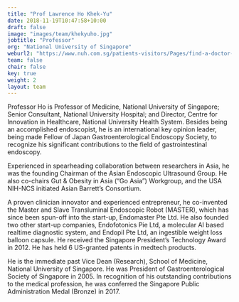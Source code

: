 ```yaml
---
title: "Prof Lawrence Ho Khek-Yu"
date: 2018-11-19T10:47:58+10:00 
draft: false 
image: "images/team/khekyuho.jpg"
jobtitle: "Professor"
org: "National University of Singapore"
weburl2: "https://www.nuh.com.sg/patients-visitors/Pages/find-a-doctor-details.aspx?docid=Lawrence_Ho_Khek-Yu"
team: false 
chair: false 
key: true 
weight: 2 
layout: team
---
```


Professor Ho is Professor of Medicine, National University of Singapore; Senior Consultant, National University
Hospital; and Director, Centre for Innovation in Healthcare, National University Health System. Besides being an
accomplished endoscopist, he is an international key opinion leader, being made Fellow of Japan Gastroenterological
Endoscopy Society, to recognize his significant contributions to the field of gastrointestinal endoscopy.

Experienced in spearheading collaboration between researchers in Asia, he was the founding Chairman of the Asian
Endoscopic Ultrasound Group. He also co-chairs Gut & Obesity in Asia (“Go Asia”) Workgroup, and the USA NIH-NCS
initiated Asian Barrett’s Consortium.

A proven clinician innovator and experienced entrepreneur, he co-invented the Master and Slave Transluminal Endoscopic
Robot (MASTER), which has since been spun-off into the start-up, Endomaster Pte Ltd. He also founded two other start-up
companies, Endofotonics Pie Ltd, a molecular AI based realtime diagnostic system, and Endopil Pte Ltd, an ingestible
weight loss balloon capsule. He received the Singapore President’s Technology Award in 2012. He has held 6 US-granted
patents in medtech products.

He is the immediate past Vice Dean (Research), School of Medicine, National University of Singapore. He was President of
Gastroenterological Society of Singapore in 2005. In recognition of his outstanding contributions to the medical
profession, he was conferred the Singapore Public Administration Medal (Bronze) in 2017. 

